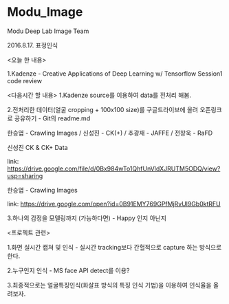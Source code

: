 # Modu_Image
Modu Deep Lab Image Team



2016.8.17. 표정인식


<오늘 한 내용>

1.Kadenze - Creative Applications of Deep Learning w/ Tensorflow  Session1 code review
 

<다음시간 할 내용>
1.Kadenze source를 이용하여 data를 전처리 해봄.

2.전처리한 데이터(얼굴 cropping + 100x100 size)를 구글드라이브에 올려 오픈링크로 공유하기 - Git의 readme.md

   한승엽 - Crawling Images / 신성진 - CK(+) / 추광재 - JAFFE / 전창욱 - RaFD

신성진 CK & CK+ Data

link: https://drive.google.com/file/d/0Bx984wTo1QhfUnVldXJRUTM5ODQ/view?usp=sharing

한승엽 - Crawling Images

link: https://drive.google.com/open?id=0B91EMY769GPfMjRvUl9Gb0ktRFU

3.하나의 감정을 모델링까지 (가능하다면) - Happy 인지 아닌지

<프로젝트 관련>

1.화면 실시간 캡쳐 및 인식 - 실시간 tracking보다 간헐적으로 capture 하는 방식으로 한다.

2.누구인지 인식 - MS face API detect를 이용?

3.최종적으로는 얼굴특징인식(화살표 방식의 특징 인식 기법)을 이용하여 인식율을 올려보자.
